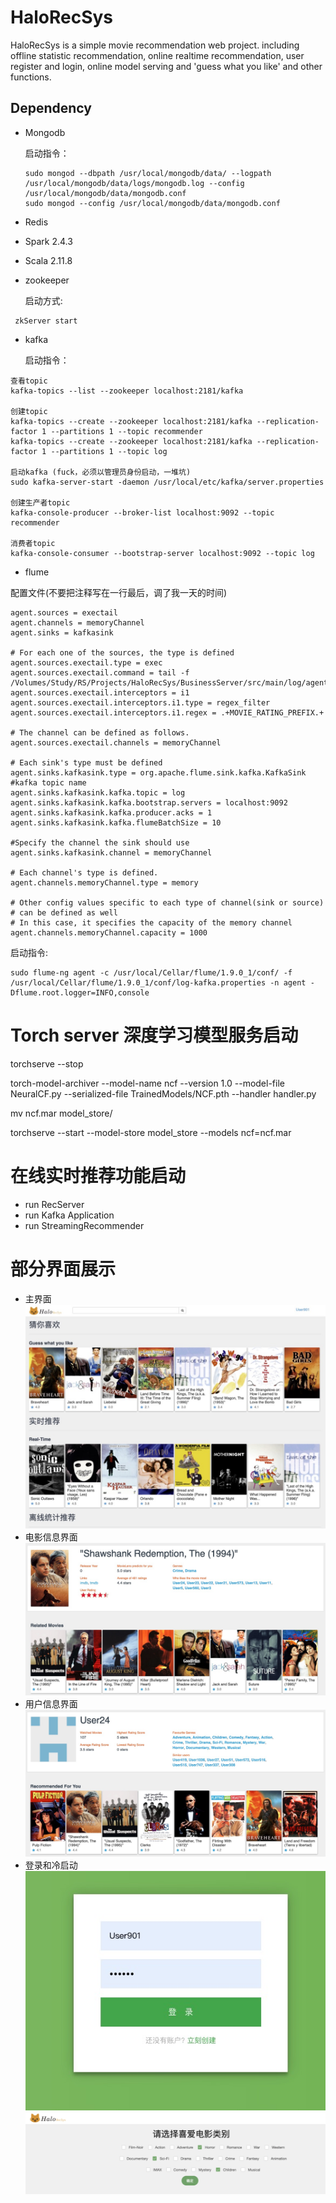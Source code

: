# HaloRecSys 

HaloRecSys is a simple movie recommendation web project. including offline statistic recommendation, online realtime recommendation, user register and login, online model serving and 'guess what you like' and other functions.



## Dependency

- Mongodb

  启动指令：

  ```shell
  sudo mongod --dbpath /usr/local/mongodb/data/ --logpath /usr/local/mongodb/data/logs/mongodb.log --config /usr/local/mongodb/data/mongodb.conf
  sudo mongod --config /usr/local/mongodb/data/mongodb.conf
  ```

  

- Redis

- Spark 2.4.3

- Scala 2.11.8

- zookeeper
    
    启动方式:
```shell script
 zkServer start
```
   
- kafka

    启动指令：
 ``` shell script 
查看topic 
kafka-topics --list --zookeeper localhost:2181/kafka

创建topic
kafka-topics --create --zookeeper localhost:2181/kafka --replication-factor 1 --partitions 1 --topic recommender
kafka-topics --create --zookeeper localhost:2181/kafka --replication-factor 1 --partitions 1 --topic log

启动kafka (fuck，必须以管理员身份启动，一堆坑)
sudo kafka-server-start -daemon /usr/local/etc/kafka/server.properties

创建生产者topic
kafka-console-producer --broker-list localhost:9092 --topic recommender

消费者topic
kafka-console-consumer --bootstrap-server localhost:9092 --topic log
  ```

- flume

配置文件(不要把注释写在一行最后，调了我一天的时间)
```shell script
agent.sources = exectail
agent.channels = memoryChannel
agent.sinks = kafkasink

# For each one of the sources, the type is defined
agent.sources.exectail.type = exec
agent.sources.exectail.command = tail -f /Volumes/Study/RS/Projects/HaloRecSys/BusinessServer/src/main/log/agent.log
agent.sources.exectail.interceptors = i1
agent.sources.exectail.interceptors.i1.type = regex_filter
agent.sources.exectail.interceptors.i1.regex = .+MOVIE_RATING_PREFIX.+

# The channel can be defined as follows.
agent.sources.exectail.channels = memoryChannel

# Each sink's type must be defined
agent.sinks.kafkasink.type = org.apache.flume.sink.kafka.KafkaSink
#kafka topic name
agent.sinks.kafkasink.kafka.topic = log
agent.sinks.kafkasink.kafka.bootstrap.servers = localhost:9092
agent.sinks.kafkasink.kafka.producer.acks = 1
agent.sinks.kafkasink.kafka.flumeBatchSize = 10

#Specify the channel the sink should use
agent.sinks.kafkasink.channel = memoryChannel

# Each channel's type is defined.
agent.channels.memoryChannel.type = memory

# Other config values specific to each type of channel(sink or source)
# can be defined as well
# In this case, it specifies the capacity of the memory channel
agent.channels.memoryChannel.capacity = 1000
```

启动指令:
```shell script
sudo flume-ng agent -c /usr/local/Cellar/flume/1.9.0_1/conf/ -f /usr/local/Cellar/flume/1.9.0_1/conf/log-kafka.properties -n agent -Dflume.root.logger=INFO,console
```


# Torch server 深度学习模型服务启动
torchserve --stop

torch-model-archiver --model-name ncf --version 1.0 --model-file NeuralCF.py --serialized-file TrainedModels/NCF.pth --handler handler.py

mv ncf.mar model_store/

torchserve --start --model-store model_store --models ncf=ncf.mar

# 在线实时推荐功能启动
- run RecServer
- run Kafka Application
- run StreamingRecommender

# 部分界面展示
- 主界面
  ![主界面](https://github.com/HeartbreakSurvivor/HaloRecSys/blob/main/pics/mainpage.jpg)
- 电影信息界面
  ![电影信息界面](https://github.com/HeartbreakSurvivor/HaloRecSys/blob/main/pics/movie_info.jpg)
- 用户信息界面
  ![用户信息界面](https://github.com/HeartbreakSurvivor/HaloRecSys/blob/main/pics/user_info.jpg)
- 登录和冷启动
  ![登录界面](https://github.com/HeartbreakSurvivor/HaloRecSys/blob/main/pics/login.jpg)
  ![冷启动](https://github.com/HeartbreakSurvivor/HaloRecSys/blob/main/pics/cold_start.png)
